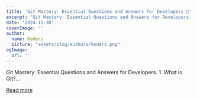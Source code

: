 ```yaml
---
title: 'Git Mastery: Essential Questions and Answers for Developers 🚀'
excerpt: 'Git Mastery: Essential Questions and Answers for Developers.            1. What is Git?...'
date: '2024-11-30'
coverImage: ''
author:
  name: Koders
  picture: "assets/blog/authors/koders.png"
ogImage:
  url: ''
---
```


Git Mastery: Essential Questions and Answers for Developers.            1. What is Git?...

[Read more](https://dev.to/nozibul_islam_113b1d5334f/git-mastery-essential-questions-and-answers-for-developers-4c8)
